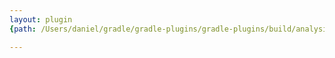 ```yaml
---
layout: plugin
{path: /Users/daniel/gradle/gradle-plugins/gradle-plugins/build/analysisReport/nebula.maven-base-publish.json}

---
```

